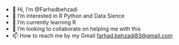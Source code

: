 - 👋 Hi, I’m @Farhadbehzadi
- 👀 I’m interested in R Python and Data Sience 
- 🌱 I’m currently learning R
- 💞️ I’m looking to collaborate on helping me with this 
- 📫 How to reach me by my Gmail farhad.behzadi83@gmail.com 

<!---
Farhadbehzadi/Farhadbehzadi is a ✨ special ✨ repository because its `README.md` (this file) appears on your GitHub profile.
You can click the Preview link to take a look at your changes.
--->
